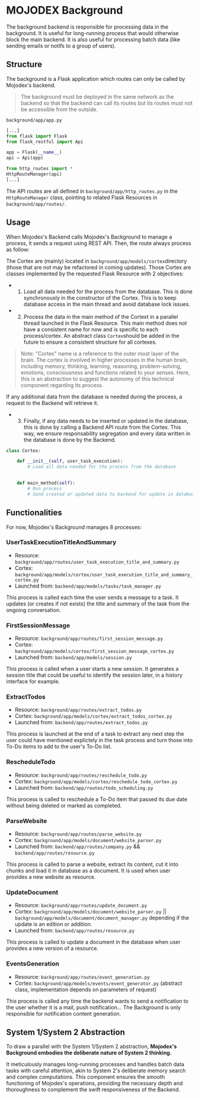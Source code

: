 # MOJODEX Background

The background backend is responsible for processing data in the background.
It is useful for long-running process that would otherwise block the main backend.
It is also useful for processing batch data (like sending emails or notifs to a group of users).


## Structure
The background is a Flask application which routes can only be called by Mojodex's backend.

> The background must be deployed in the same network as the backend so that the backend can call its routes but its routes must not be accessible from the outside.

`background/app/app.py`
```python
[...]
from flask import Flask
from flask_restful import Api

app = Flask(__name__)
api = Api(app)

from http_routes import *
HttpRouteManager(api)
[...]
```

The API routes are all defined in `background/app/http_routes.py` in the `HttpRouteManager` class, pointing to related Flask Resources in `background/app/routes/`.

## Usage
When Mojodex's Backend calls Mojodex's Background to manage a process, it sends a request using REST API. Then, the route always process as follow:

The Cortex are (mainly) located in `background/app/models/cortex`directory (those that are not may be refactored in coming updates). Those Cortex are classes implemented by the requested Flask Resource with 2 objectives:

- 1. Load all data needed for the process from the database. This is done synchronously in the constructor of the Cortex. This is to keep database access in the main thread and avoid database lock issues.

- 2. Process the data in the main method of the Cortext in a parallel thread launched in the Flask Resource. This main method does not have a consistent name for now and is specific to each process/cortex. An abstract class `Cortex`should be added in the future to ensure a consistent structure for all cortexes.

> Note: "Cortex" name is a reference to the outer most layer of the brain. The cortex is involved in higher processes in the human brain, including memory, thinking, learning, reasoning, problem-solving, emotions, consciousness and functions related to your senses. Here, this is an abstraction to suggest the autonomy of this technical component regarding its process.

If any additional data from the database is needed during the process, a request to the Backend will retrieve it.

- 3. Finally, if any data needs to be inserted or updated in the database, this is done by calling a Backend API route from the Cortex. This way, we ensure responsability segregation and every data written in the database is done by the Backend.

```python
class Cortex:

    def __init__(self, user_task_execution):
        # Load all data needed for the process from the database
        

    def main_method(self):
        # Run process
        # Send created or updated data to backend for update in database
```

## Functionalities

For now, Mojodex's Background manages 8 processes:

### UserTaskExecutionTitleAndSummary
- Resource: `background/app/routes/user_task_execution_title_and_summary.py`
- Cortex: `background/app/models/cortex/user_task_execution_title_and_summary_cortex.py`
- Launched from: `backend/app/models/tasks/task_manager.py`

This process is called each time the user sends a message to a task. It updates (or creates if not exists) the title and summary of the task from the ongoing conversation.

### FirstSessionMessage
- Resource: `background/app/routes/first_session_message.py`
- Cortex: `background/app/models/cortex/first_session_message_cortex.py`
- Launched from: `backend/app/models/session.py`

This process is called when a user starts a new session. It generates a session title that could be useful to identify the session later, in a history interface for example.

### ExtractTodos
- Resource: `background/app/routes/extract_todos.py`
- Cortex: `background/app/models/cortex/extract_todos_cortex.py`
- Launched from: `backend/app/routes/extract_todos.py`

This process is launched at the end of a task to extract any next step the user could have mentioned explictely in the task process and turn those into To-Do items to add to the user's To-Do list.

### RescheduleTodo
- Resource: `background/app/routes/reschedule_todo.py`
- Cortex: `background/app/models/cortex/reschedule_todo_cortex.py`
- Launched from: `backend/app/routes/todo_scheduling.py`

This process is called to reschedule a To-Do item that passed its due date without being deleted or marked as completed.

### ParseWebsite
- Resource: `background/app/routes/parse_website.py`
- Cortex: `background/app/models/document/website_parser.py`
- Launched from: `backend/app/routes/company.py` && `backend/app/routes/resource.py`

This process is called to parse a website, extract its content, cut it into chunks and load it in database as a document. It is used when user provides a new website as resource.

### UpdateDocument
- Resource: `background/app/routes/update_document.py`
- Cortex: `background/app/models/document/website_parser.py` || `background/app/models/document/document_manager.py` depending if the update is an edition or addition.
- Launched from: `backend/app/routes/resource.py`

This process is called to update a document in the database when user provides a new version of a resource.

### EventsGeneration
- Resource: `background/app/routes/event_generation.py`
- Cortex: `background/app/models/events/event_generator.py` (abstract class, implementation depends on parameters of request)

This process is called any time the backend wants to send a notification to the user whether it is a mail, push notification... The Background is only responsible for notification content generation.


## System 1/System 2 Abstraction

To draw a parallel with the System 1/System 2 abstraction, **Mojodex's Background embodies the deliberate nature of System 2 thinking.**

It meticulously manages long-running processes and handles batch data tasks with careful attention, akin to System 2's deliberate memory search and complex computations. This component ensures the smooth functioning of Mojodex's operations, providing the necessary depth and thoroughness to complement the swift responsiveness of the Backend.

